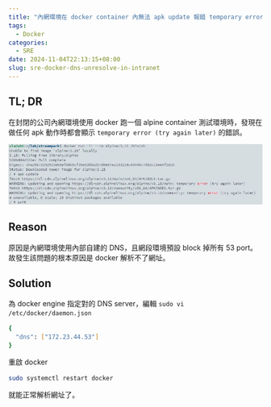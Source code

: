 ```yaml
---
title: "內網環境在 docker container 內無法 apk update 報錯 temporary error (try again later)"
tags:
  - Docker
categories:
  - SRE
date: 2024-11-04T22:13:15+08:00
slug: sre-docker-dns-unresolve-in-intranet
---
```


## TL; DR

在封閉的公司內網環境使用 docker 跑一個 alpine container 測試環境時，發現在做任何 apk 動作時都會顯示 `temporary error (try again later)` 的錯誤。

![](failed.png)

## Reason

原因是內網環境使用內部自建的 DNS，且網段環境預設 block 掉所有 53 port。故發生該問題的根本原因是 docker 解析不了網址。

## Solution

為 docker engine 指定對的 DNS server，編輯 `sudo vi /etc/docker/daemon.json`

```bash
{
  "dns": ["172.23.44.53"]
}
```

重啟 docker

```bash
sudo systemctl restart docker
```

就能正常解析網址了。
